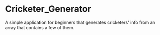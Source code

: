 # Cricketer_Generator
A simple application for beginners that generates cricketers' info from an array that contains a few of them.
